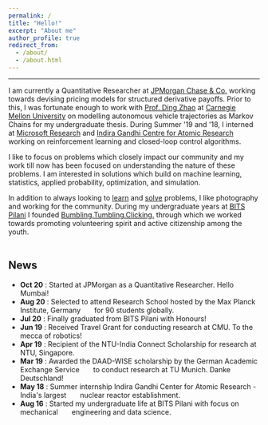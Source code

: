 ```yaml
---
permalink: /
title: "Hello!"
excerpt: "About me"
author_profile: true
redirect_from: 
  - /about/
  - /about.html
---
```




------

I am currently a Quantitative Researcher at [JPMorgan Chase & Co.](https://www.jpmorgan.com/solutions/cib/markets/global-equities) working towards devising pricing models for structured derivative payoffs. Prior to this, I was fortunate enough to work with [Prof. Ding Zhao](http://www.andrew.cmu.edu/user/dingzhao/) at [Carnegie Mellon University](http://www.andrew.cmu.edu/user/dingzhao/) on modelling autonomous vehicle trajectories as Markov Chains for my undergraduate thesis. During Summer '19 and '18, I interned at [Microsoft Research](https://www.microsoft.com/en-us/research/lab/microsoft-research-india/) and [Indira Gandhi Centre for Atomic Research](http://www.igcar.gov.in/) working on reinforcement learning and closed-loop control algorithms.

I like to focus on problems which closely impact our community and my work till now has been focused on understanding the nature of these problems. I am interested in solutions which build on machine learning, statistics, applied probability, optimization, and simulation. 

In addition to always looking to [learn](https://www.feynmanlectures.caltech.edu/) and [solve](/projects) problems, I like photography and working for the community. During my undergraduate years at [BITS Pilani](https://www.bits-pilani.ac.in/) I founded [Bumbling.Tumbling.Clicking.](https://www.bumblingtumblingclicking.in/) through which we worked towards promoting volunteering spirit and active citizenship among the youth.  
<br/>

## News   

* **Oct 20** : Started at JPMorgan as a Quantitative Researcher. Hello Mumbai!
* **Aug 20** : Selected to attend Research School hosted by the Max Planck Institute, Germany &nbsp;&nbsp;&nbsp;&nbsp;&nbsp; for 90 students globally. 
* **Jul 20** : Finally graduated from BITS Pilani with Honours! 
* **Jun 19** : Received Travel Grant for conducting research at CMU. To the mecca of robotics!
* **Apr 19** : Recipient of the NTU-India Connect Scholarship for research at NTU, Singapore.
* **Mar 19** : Awarded the DAAD-WISE scholarship by the German Academic Exchange Service &nbsp;&nbsp;&nbsp;&nbsp;&nbsp; to conduct research at TU Munich. Danke Deutschland!
* **May 18** : Summer internship Indira Gandhi Center for Atomic Research - India's largest &nbsp;&nbsp;&nbsp;&nbsp;&nbsp;  nuclear reactor establishment.
* **Aug 16** : Started my undergraduate life at BITS Pilani with focus on mechanical &nbsp;&nbsp;&nbsp;&nbsp;&nbsp; engineering and data science.